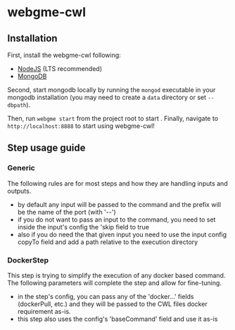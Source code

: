 # webgme-cwl
## Installation
First, install the webgme-cwl following:
- [NodeJS](https://nodejs.org/en/) (LTS recommended)
- [MongoDB](https://www.mongodb.com/)

Second, start mongodb locally by running the `mongod` executable in your mongodb installation (you may need to create a `data` directory or set `--dbpath`).

Then, run `webgme start` from the project root to start . Finally, navigate to `http://localhost:8888` to start using webgme-cwl!

## Step usage guide
### Generic
The following rules are for most steps and how they are handling inputs and outputs.
- by default any input will be passed to the command and the prefix will be the name of the port (with '--')
- if you do not want to pass an input to the command, you need to set inside the input's config the 'skip field to true
- also if you do need the that given input you need to use the input config copyTo field and add a path relative to the execution directory
### DockerStep
This step is trying to simplify the execution of any docker based command. The following parameters will complete the step and allow for fine-tuning.
- in the step's config, you can pass any of the 'docker...' fields (dockerPull, etc.) and they will be passed to the CWL files docker requirement as-is.
- this step also uses the config's 'baseCommand' field and use it as-is
